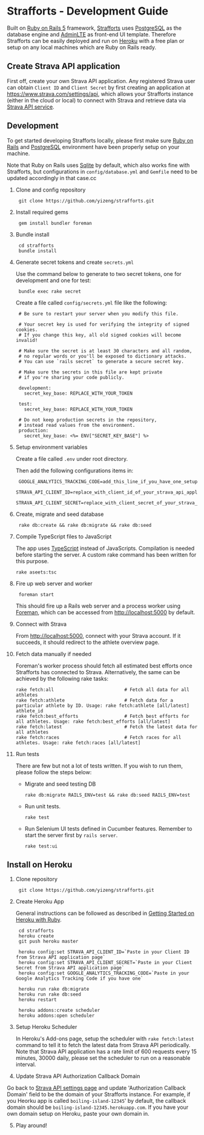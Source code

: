 # Strafforts - Development Guide

Built on [Ruby on Rails 5][Ruby on Rails] framework,
[Strafforts][Strafforts] uses [PostgreSQL][PostgreSQL] as the database engine and [AdminLTE][AdminLTE] as front-end UI template.
Therefore Strafforts can be easily deployed and run on [Heroku][Heroku]
with a free plan or setup on any local machines which are Ruby on Rails ready.

## Create Strava API application

First off, create your own Strava API application.
Any registered Strava user can obtain `Client ID` and `Client Secret`
by first creating an application at https://www.strava.com/settings/api,
which allows your Strafforts instance (either in the cloud or local) to connect with Strava
and retrieve data via [Strava API service][Strava API].

## Development

To get started developing Strafforts locally,
please first make sure [Ruby on Rails][Ruby on Rails]
and [PostgreSQL][PostgreSQL] environment have been properly setup on your machine.

Note that Ruby on Rails uses [Sqlite][Sqlite] by default, which also works fine with Strafforts,
but configurations in `config/database.yml` and `Gemfile` need to be updated accordingly in that case.cc

1. Clone and config repository

        git clone https://github.com/yizeng/strafforts.git

2. Install required gems

        gem install bundler foreman

3. Bundle install

        cd strafforts
        bundle install

4. Generate secret tokens and create `secrets.yml`

    Use the command below to generate to two secret tokens, one for development and one for test:

        bundle exec rake secret

    Create a file called `config/secrets.yml` file like the following:

        # Be sure to restart your server when you modify this file.

        # Your secret key is used for verifying the integrity of signed cookies.
        # If you change this key, all old signed cookies will become invalid!

        # Make sure the secret is at least 30 characters and all random,
        # no regular words or you'll be exposed to dictionary attacks.
        # You can use `rails secret` to generate a secure secret key.

        # Make sure the secrets in this file are kept private
        # if you're sharing your code publicly.

        development:
          secret_key_base: REPLACE_WITH_YOUR_TOKEN

        test:
          secret_key_base: REPLACE_WITH_YOUR_TOKEN

        # Do not keep production secrets in the repository,
        # instead read values from the environment.
        production:
          secret_key_base: <%= ENV["SECRET_KEY_BASE"] %>

5. Setup environment variables

    Create a file called `.env` under root directory.

    Then add the following configurations items in:

        GOOGLE_ANALYTICS_TRACKING_CODE=add_this_line_if_you_have_one_setup
        STRAVA_API_CLIENT_ID=replace_with_client_id_of_your_strava_api_application
        STRAVA_API_CLIENT_SECRET=replace_with_client_secret_of_your_strava_api_application

6. Create, migrate and seed database

        rake db:create && rake db:migrate && rake db:seed

7. Compile TypeScript files to JavaScript

    The app uses [TypeScript][TypeScript] instead of JavaScripts. Compilation is needed before starting the server. A custom rake command has been written for this purpose.

       rake aseets:tsc

8. Fire up web server and worker

        foreman start

      This should fire up a Rails web server and a process worker using [Foreman][Foreman],
      which can be accessed from <http://localhost:5000> by default.

9. Connect with Strava

      From <http://localhost:5000>, connect with your Strava account.
      If it succeeds, it should redirect to the athlete overview page.

10. Fetch data manually if needed

    Foreman's worker process should fetch all estimated best efforts once Strafforts has connected to Strava. Alternatively, the same can be achieved by the following rake tasks:

        rake fetch:all                          # Fetch all data for all athletes
        rake fetch:athlete                      # Fetch data for a particular athlete by ID. Usage: rake fetch:athlete [all/latest] athlete_id
        rake fetch:best_efforts                 # Fetch best efforts for all athletes. Usage: rake fetch:best_efforts [all/latest]
        rake fetch:latest                       # Fetch the latest data for all athletes
        rake fetch:races                        # Fetch races for all athletes. Usage: rake fetch:races [all/latest]

11. Run tests

      There are few but not a lot of tests written. If you wish to run them, please follow the steps below:

      - Migrate and seed testing DB

            rake db:migrate RAILS_ENV=test && rake db:seed RAILS_ENV=test

      - Run unit tests.

            rake test

      - Run Selenium UI tests defined in Cucumber features. Remember to start the server first by `rails server`.

            rake test:ui

## Install on Heroku

1. Clone repository

        git clone https://github.com/yizeng/strafforts.git

2. Create Heroku App

    General instructions can be followed as described in [Getting Started on Heroku with Ruby](https://devcenter.heroku.com/articles/getting-started-with-ruby#introduction).

        cd strafforts
        heroku create
        git push heroku master

        heroku config:set STRAVA_API_CLIENT_ID=`Paste in your Client ID from Strava API application page`
        heroku config:set STRAVA_API_CLIENT_SECRET=`Paste in your Client Secret from Strava API application page`
        heroku config:set GOOGLE_ANALYTICS_TRACKING_CODE=`Paste in your Google Analytics Tracking Code if you have one`

        heroku run rake db:migrate
        heroku run rake db:seed
        heroku restart

        heroku addons:create scheduler
        heroku addons:open scheduler

3. Setup Heroku Scheduler

    In Heroku's Add-ons page, setup the scheduler with `rake fetch:latest` command
    to tell it to fetch the latest data from Strava API periodically.
    Note that Strava API application has a rate limit of 600 requests every 15 minutes, 30000 daily,
    please set the scheduler to run on a reasonable interval.

4. Update Strava API Authorization Callback Domain

  Go back to [Strava API settings page][Strava API settings page]
  and update 'Authorization Callback Domain' field to be the domain of your Strafforts instance.
  For example, if you Heorku app is called `boiling-island-12345`' by default,
  the callback domain should be `boiling-island-12345.herokuapp.com`.
  If you have your own domain setup on Heroku, paste your own domain in.

5. Play around!

[Strava API]: https://strava.github.io/api/
[Strava API settings page]: https://www.strava.com/settings/api
[estimated best efforts]: https://support.strava.com/hc/en-us/articles/216917127-Estimated-Best-Efforts-for-Running
[Strafforts]: http:/www.strafforts.com
[strava-best-efforts]: https://github.com/yizeng/strava-best-efforts
[yizeng.me]: http://yizeng.me
[License]: https://raw.github.com/yizeng/strafforts/master/LICENSE
[Ruby on Rails]: http://rubyonrails.org/
[PostgreSQL]: https://www.postgresql.org/
[AdminLTE]: https://github.com/almasaeed2010/AdminLTE
[Sqlite]: https://sqlite.org/
[Heroku]: https://www.heroku.com/
[Foreman]: https://github.com/ddollar/foreman
[TypeScript]: https://www.typescriptlang.org/